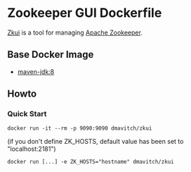 # Zookeeper GUI Dockerfile
[Zkui](https://github.com/tekcomms/zkui) is a tool for managing [Apache Zookeeper](https://zookeeper.apache.org/).
## Base Docker Image ##
* [maven-jdk:8](https://hub.docker.com/r/dmavitch/maven/)

## Howto
### Quick Start
```
docker run -it --rm -p 9090:9090 dmavitch/zkui
```
(if you don't define ZK_HOSTS, default value has been set to "localhost:2181")
```
docker run [...] -e ZK_HOSTS="hostname" dmavitch/zkui
```
